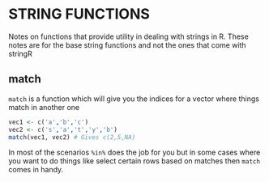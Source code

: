 # STRING FUNCTIONS

Notes on functions that provide utility in dealing with strings in R. These notes are for the base string functions and not the ones that come with stringR

## match
`match` is a function which will give you the indices for a vector where things match in another one

```R
vec1 <- c('a','b','c')
vec2 <- c('s','a','t','y','b')
match(vec1, vec2) # Gives c(2,5,NA)
```

In most of the scenarios `%in%` does the job for you but in some cases where you want to do things like select certain rows based on matches then `match` comes in handy.
